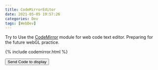 ```yaml
---
title: CodeMirrorEditor
date: 2021-05-05 19:57:26 
categories: Dev
tags: [WebDev]
---
```


Try to Use the [CodeMirror](https://codemirror.net/) module for web code text editor. Preparing for the future webGL practice.

{% include codemirror.html %}

<div id="editor"></div>
<button id="sendDisplay"> Send Code to display </button>
<div id="display"></div>

<script>
var container = document.getElementById("editor");
var button = document.getElementById("sendDisplay");
var display = document.getElementById("display");
var defaultText = 
`#include "stdio.h"

int main(int argv, const char ** argv)
{
    printf("Hello World!!");
    return 0;
}
`;

var myCodeMirror = CodeMirror(container, {
  value: defaultText,
  mode:  "c++",
  lineNumbers: true
});

function Send()
{
    display.textContent = myCodeMirror.getValue();
}
button.onclick = Send;
</script>


